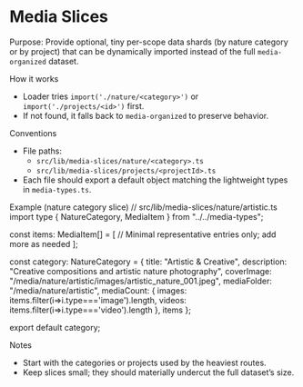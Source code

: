 Media Slices
============

Purpose: Provide optional, tiny per-scope data shards (by nature category or by project) that can be dynamically imported instead of the full `media-organized` dataset.

How it works
- Loader tries `import('./nature/<category>')` or `import('./projects/<id>')` first.
- If not found, it falls back to `media-organized` to preserve behavior.

Conventions
- File paths:
  - `src/lib/media-slices/nature/<category>.ts`
  - `src/lib/media-slices/projects/<projectId>.ts`
- Each file should export a default object matching the lightweight types in `media-types.ts`.

Example (nature category slice)
// src/lib/media-slices/nature/artistic.ts
import type { NatureCategory, MediaItem } from "../../media-types";

const items: MediaItem[] = [
  // Minimal representative entries only; add more as needed
];

const category: NatureCategory = {
  title: "Artistic & Creative",
  description: "Creative compositions and artistic nature photography",
  coverImage: "/media/nature/artistic/images/artistic_nature_001.jpeg",
  mediaFolder: "/media/nature/artistic",
  mediaCount: { images: items.filter(i=>i.type==='image').length, videos: items.filter(i=>i.type==='video').length },
  items
};

export default category;

Notes
- Start with the categories or projects used by the heaviest routes.
- Keep slices small; they should materially undercut the full dataset’s size.
